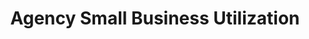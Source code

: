 ---
title: "Agency Small Business Utilization"
description: The small business dashboard calculates the small business utilization, which is a useful metric used over time to show how small business is performing against larger businesses.
external_url: itvmo.gsa.gov/assets/files/tlr/how-much-agency-bic-contracts.pdf
content_tags:
type: link
filters: small-business-intelligence
---